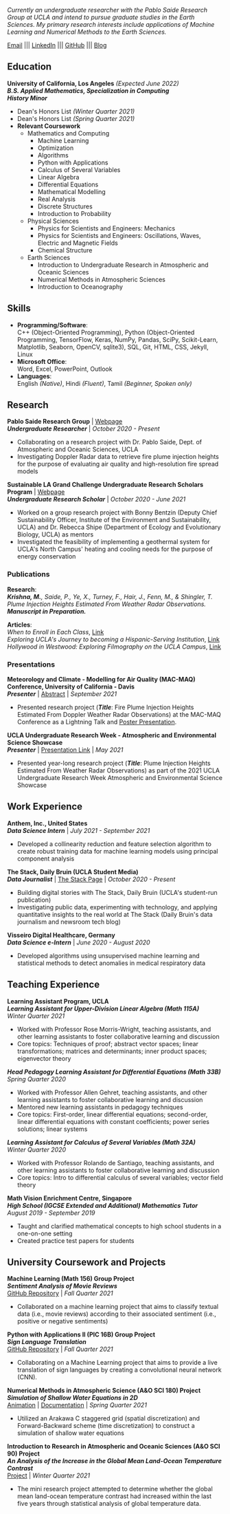 _Currently an undergraduate researcher with the Pablo Saide Research Group at UCLA and intend to pursue graduate studies in the Earth Sciences. My primary research interests include applications of Machine Learning and Numerical Methods to the Earth Sciences._

[Email](mailto:mansakrishna23@gmail.com) ||| [LinkedIn](https://www.linkedin.com/in/mansa-krishna-96682419b) ||| [GitHub](https://github.com/mansakrishna23) ||| [Blog](https://mansakrishna23.github.io/)

## Education

**University of California, Los Angeles** _(Expected June 2022)_ <br>
_**B.S. Applied Mathematics, Specialization in Computing**_ <br>
_**History Minor**_
- Dean's Honors List _(Winter Quarter 2021)_
- Dean's Honors List _(Spring Quarter 2021)_
- **Relevant Coursework**
  - Mathematics and Computing <br>
    - Machine Learning
    - Optimization
    - Algorithms
    - Python with Applications
    - Calculus of Several Variables
    - Linear Algebra
    - Differential Equations
    - Mathematical Modelling
    - Real Analysis
    - Discrete Structures
    - Introduction to Probability
  - Physical Sciences
    - Physics for Scientists and Engineers: Mechanics
    - Physics for Scientists and Engineers: Oscillations, Waves, Electric and Magnetic Fields
    - Chemical Structure
  - Earth Sciences
    - Introduction to Undergraduate Research in Atmospheric and Oceanic Sciences
    - Numerical Methods in Atmospheric Sciences
    - Introduction to Oceanography

## Skills
- **Programming/Software**: <br>
C++ (Object-Oriented Programming), Python (Object-Oriented Programming, TensorFlow, Keras, NumPy, Pandas, SciPy, Scikit-Learn, Matplotlib, Seaborn, OpenCV, sqlite3), SQL, Git, HTML, CSS, Jekyll, Linux
- **Microsoft Office**:<br>
Word, Excel, PowerPoint, Outlook
- **Languages**:<br>
English _(Native)_, Hindi _(Fluent)_, Tamil _(Beginner, Spoken only)_

## Research
**Pablo Saide Research Group** | [Webpage](https://dept.atmos.ucla.edu/saide/home) <br>
**_Undergraduate Researcher_** | _October 2020 - Present_ <br>
- Collaborating on a research project with Dr. Pablo Saide, Dept. of Atmospheric and Oceanic Sciences, UCLA
- Investigating Doppler Radar data to retrieve fire plume injection heights for the purpose of evaluating air quality and high-resolution fire spread models

**Sustainable LA Grand Challenge Undergraduate Research Scholars Program** | [Webpage](https://grandchallenges.ucla.edu/sustainable-la/) <br>
_**Undergraduate Research Scholar**_ | _October 2020 - June 2021_ <br>
- Worked on a group research project with Bonny Bentzin (Deputy Chief Sustainability Officer, Institute of the Environment and Sustainability, UCLA) and Dr. Rebecca Shipe (Department of Ecology and Evolutionary Biology, UCLA) as mentors
- Investigated the feasibility of implementing a geothermal system for UCLA's North Campus' heating and cooling needs for the purpose of energy conservation

### Publications
**Research**:<br>
_**Krishna, M.**, Saide, P., Ye, X., Turney, F., Hair, J., Fenn, M., & Shingler, T. Plume Injection Heights Estimated From Weather Radar Observations. **Manuscript in Preparation.**_

**Articles**:<br>
_When to Enroll in Each Class_, [Link](https://stack.dailybruin.com/2021/02/05/class-fill-ups-2/) <br>
_Exploring UCLA's Journey to becoming a Hispanic-Serving Institution_, [Link](https://stack.dailybruin.com/2021/05/11/student-demographic-hsis/) <br>
_Hollywood in Westwood: Exploring Filmography on the UCLA Campus_, [Link](https://stack.dailybruin.com/2021/06/09/ucla-filming-locations/)

### Presentations
**Meteorology and Climate - Modelling for Air Quality (MAC-MAQ) Conference, University of California - Davis**<br>
_**Presenter**_ | [Abstract](https://macmaq.aqrc.ucdavis.edu/2021-program-content#Mansa_Krishna) | _September 2021_<br>
- Presented research project (**_Title_**: Fire Plume Injection Heights Estimated From Doppler Weather Radar Observations) at the MAC-MAQ Conference as a Lightning Talk and [Poster Presentation](https://drive.google.com/file/d/1LP33CvY-9QxeG6uVAMulJmDngSBbXS1L/view?usp=sharing).

**UCLA Undergraduate Research Week - Atmospheric and Environmental Science Showcase**<br>
_**Presenter**_ | [Presentation Link](https://www.youtube.com/watch?v=ZgUGZrOEU7E) | _May 2021_ <br>
- Presented year-long research project (**_Title_**: Plume Injection Heights Estimated From Weather Radar Observations) as part of the 2021 UCLA Undergraduate Research Week Atmospheric and Environmental Science Showcase

## Work Experience
**Anthem, Inc., United States**<br>
_**Data Science Intern**_ | _July 2021 - September 2021_ <br>
- Developed a collinearity reduction and feature selection algorithm to create robust training data for machine learning models using principal component analysis

**The Stack, Daily Bruin (UCLA Student Media)**<br>
**_Data Journalist_** | [The Stack Page](https://stack.dailybruin.com/) | _October 2020 - Present_ <br>
- Building digital stories with The Stack, Daily Bruin (UCLA's student-run publication)
- Investigating public data, experimenting with technology, and applying quantitative insights to the real world at The Stack (Daily Bruin's data journalism and newsroom tech blog)

**Visseiro Digital Healthcare, Germany**<br>
**_Data Science e-Intern_** | _June 2020 - August 2020_ <br>
- Developed algorithms using unsupervised machine learning and statistical methods to detect anomalies in medical respiratory data

## Teaching Experience
**Learning Assistant Program, UCLA**<br>
**_Learning Assistant for Upper-Division Linear Algebra (Math 115A)_** <br>
_Winter Quarter 2021_ <br>
- Worked with Professor Rose Morris-Wright, teaching assistants, and other learning assistants to foster collaborative learning and discussion
- Core topics: Techniques of proof; abstract vector spaces; linear transformations; matrices and determinants; inner product spaces; eigenvector theory

**_Head Pedagogy Learning Assistant for Differential Equations (Math 33B)_** <br>
_Spring Quarter 2020_ <br>
- Worked with Professor Allen Gehret, teaching assistants, and other learning assistants to foster collaborative learning and discussion
- Mentored new learning assistants in pedagogy techniques
- Core topics: First-order, linear differential equations; second-order, linear differential equations with constant coefficients; power series solutions; linear systems

**_Learning Assistant for Calculus of Several Variables (Math 32A)_** <br>
_Winter Quarter 2020_ <br>
- Worked with Professor Rolando de Santiago, teaching assistants, and other learning assistants to foster collaborative learning and discussion
- Core topics: Intro to differential calculus of several variables; vector field theory

**Math Vision Enrichment Centre, Singapore**<br>
**_High School (IGCSE Extended and Additional) Mathematics Tutor_** <br>
_August 2019 - September 2019_<br>
- Taught and clarified mathematical concepts to high school students in a one-on-one setting 
- Created practice test papers for students

## University Coursework and Projects
**Machine Learning (Math 156) Group Project**<br>
**_Sentiment Analysis of Movie Reviews_**<br> 
[GitHub Repository](https://github.com/mansakrishna23/Sentiment-Analysis-Movie-Recommendations) | _Fall Quarter 2021_ <br>
- Collaborated on a machine learning project that aims to classify textual data (i.e., movie reviews) according to their associated sentiment (i.e., positive or negative sentiments)

**Python with Applications II (PIC 16B) Group Project**<br> 
**_Sign Language Translation_** <br>
[GitHub Repository](https://github.com/pfflanders/Sign-Language-Translation) | _Fall Quarter 2021_ <br>
- Collaborating on a Machine Learning project that aims to provide a live translation of sign languages by creating a convolutional neural network (CNN).

**Numerical Methods in Atmospheric Science (A&O SCI 180) Project**<br>
**_Simulation of Shallow Water Equations in 2D_**<br> 
[Animation](https://drive.google.com/file/d/1mOhYPZfRITfdnCt9LzPdC-n1_TyjI52L/view?usp=sharing) | [Documentation](https://drive.google.com/file/d/1ccMgPQmCuT5gbkumC8jCoWViwEYuu-qg/view?usp=sharing) |  _Spring Quarter 2021_ <br>
- Utilized an Arakawa C staggered grid (spatial discretization) and Forward-Backward scheme (time discretization) to construct a simulation of shallow water equations

**Introduction to Research in Atmospheric and Oceanic Sciences (A&O SCI 90) Project** <br>
**_An Analysis of the Increase in the Global Mean Land-Ocean Temperature Contrast_**<br>
[Project](https://drive.google.com/file/d/1MO9dGPT12zzM5KPEk6LlZSMF0C9-_VJw/view?usp=sharing) | _Winter Quarter 2021_ <br>
- The mini research project attempted to determine whether the global mean land-ocean temperature contrast had increased within the last five years through statistical analysis of global temperature data.
